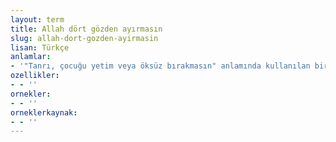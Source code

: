 ```yaml
---
layout: term
title: Allah dört gözden ayırmasın
slug: allah-dort-gozden-ayirmasin
lisan: Türkçe
anlamlar:
- '"Tanrı, çocuğu yetim veya öksüz bırakmasın" anlamında kullanılan bir iyi dilek sözü'
ozellikler:
- - ''
ornekler:
- - ''
orneklerkaynak:
- - ''
---
```


